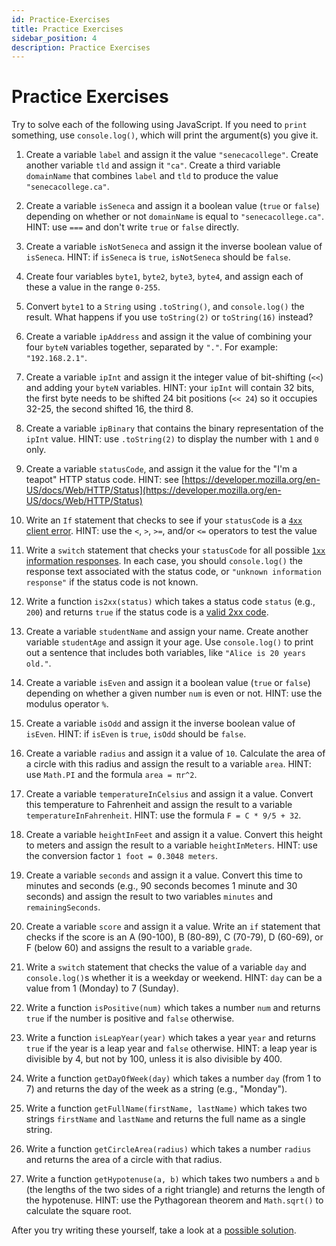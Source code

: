 ```yaml
---
id: Practice-Exercises
title: Practice Exercises
sidebar_position: 4
description: Practice Exercises
---
```


# Practice Exercises

Try to solve each of the following using JavaScript. If you need to `print` something,
use `console.log()`, which will print the argument(s) you give it.

1. Create a variable `label` and assign it the value `"senecacollege"`. Create another variable `tld` and assign it `"ca"`. Create a third variable `domainName` that combines `label` and `tld` to produce the value `"senecacollege.ca"`.

1. Create a variable `isSeneca` and assign it a boolean value (`true` or `false`) depending on whether or not `domainName` is equal to `"senecacollege.ca"`. HINT: use `===` and don't write `true` or `false` directly.
1. Create a variable `isNotSeneca` and assign it the inverse boolean value of `isSeneca`. HINT: if `isSeneca` is `true`, `isNotSeneca` should be `false`.
1. Create four variables `byte1`, `byte2`, `byte3`, `byte4`, and assign each of these a value in the range `0-255`.
1. Convert `byte1` to a `String` using `.toString()`, and `console.log()` the result. What happens if you use `toString(2)` or `toString(16)` instead?
1. Create a variable `ipAddress` and assign it the value of combining your four `byteN` variables together, separated by `"."`. For example: `"192.168.2.1"`.
1. Create a variable `ipInt` and assign it the integer value of bit-shifting (`<<`) and adding your `byteN` variables. HINT: your `ipInt` will contain 32 bits, the first byte needs to be shifted 24 bit positions (`<< 24`) so it occupies 32-25, the second shifted 16, the third 8.
1. Create a variable `ipBinary` that contains the binary representation of the `ipInt` value. HINT: use `.toString(2)` to display the number with `1` and `0` only.
1. Create a variable `statusCode`, and assign it the value for the "I'm a teapot" HTTP status code. HINT: see [https://developer.mozilla.org/en-US/docs/Web/HTTP/Status](https://developer.mozilla.org/en-US/docs/Web/HTTP/Status)
1. Write an `If` statement that checks to see if your `statusCode` is a [`4xx` client error](https://developer.mozilla.org/en-US/docs/Web/HTTP/Status#Client_error_responses). HINT: use the `<`, `>`, `>=`, and/or `<=` operators to test the value
1. Write a `switch` statement that checks your `statusCode` for all possible [`1xx` information responses](https://developer.mozilla.org/en-US/docs/Web/HTTP/Status#Information_responses). In each case, you should `console.log()` the response text associated with the status code, or `"unknown information response"` if the status code is not known.
1. Write a function `is2xx(status)` which takes a status code `status` (e.g., `200`) and returns `true` if the status code is a [valid 2xx code](https://developer.mozilla.org/en-US/docs/Web/HTTP/Status#Successful_responses).
1. Create a variable `studentName` and assign your name. Create another variable `studentAge` and assign it your age. Use `console.log()` to print out a sentence that includes both variables, like `"Alice is 20 years old."`.
1. Create a variable `isEven` and assign it a boolean value (`true` or `false`) depending on whether a given number `num` is even or not. HINT: use the modulus operator `%`.
1. Create a variable `isOdd` and assign it the inverse boolean value of `isEven`. HINT: if `isEven` is `true`, `isOdd` should be `false`.
1. Create a variable `radius` and assign it a value of `10`. Calculate the area of a circle with this radius and assign the result to a variable `area`. HINT: use `Math.PI` and the formula `area = πr^2`.
1. Create a variable `temperatureInCelsius` and assign it a value. Convert this temperature to Fahrenheit and assign the result to a variable `temperatureInFahrenheit`. HINT: use the formula `F = C * 9/5 + 32`.
1. Create a variable `heightInFeet` and assign it a value. Convert this height to meters and assign the result to a variable `heightInMeters`. HINT: use the conversion factor `1 foot = 0.3048 meters`.
1. Create a variable `seconds` and assign it a value. Convert this time to minutes and seconds (e.g., 90 seconds becomes 1 minute and 30 seconds) and assign the result to two variables `minutes` and `remainingSeconds`.
1. Create a variable `score` and assign it a value. Write an `if` statement that checks if the score is an A (90-100), B (80-89), C (70-79), D (60-69), or F (below 60) and assigns the result to a variable `grade`.
1. Write a `switch` statement that checks the value of a variable `day` and `console.log()`s whether it is a weekday or weekend. HINT: `day` can be a value from 1 (Monday) to 7 (Sunday).
1. Write a function `isPositive(num)` which takes a number `num` and returns `true` if the number is positive and `false` otherwise.
1. Write a function `isLeapYear(year)` which takes a year `year` and returns `true` if the year is a leap year and `false` otherwise. HINT: a leap year is divisible by 4, but not by 100, unless it is also divisible by 400.
1. Write a function `getDayOfWeek(day)` which takes a number `day` (from 1 to 7) and returns the day of the week as a string (e.g., "Monday").
1. Write a function `getFullName(firstName, lastName)` which takes two strings `firstName` and `lastName` and returns the full name as a single string.
1. Write a function `getCircleArea(radius)` which takes a number `radius` and returns the area of a circle with that radius.
1. Write a function `getHypotenuse(a, b)` which takes two numbers `a` and `b` (the lengths of the two sides of a right triangle) and returns the length of the hypotenuse. HINT: use the Pythagorean theorem and `Math.sqrt()` to calculate the square root.

After you try writing these yourself, take a look at a [possible solution](TODO).
